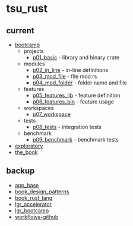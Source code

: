 # tsu_rust

## current

- [bootcamp](current/bootcamp)
  - projects
    - [p01_basic](current/p01_basic) - library and binary crate
  - modules
    - [p02_in_line](current/p02_in_line) - in-line definitions
    - [p03_mod_file](current/p03_mod_file) - file mod.rs
    - [p04_mod_folder](current/p04_mod_folder) - folder name and file
  - features
    - [p05_features_lib](current/p05_features_lib) - feature definition
    - [p06_features_bin](current/p06_features_bin) - feature usage
  - workspaces
    - [p07_workspace](current/p07_workspace)
  - tests
    - [p08_tests](current/p08_tests) - integration tests
  - benchmark
    - [p09_benchmark](current/p09_benchmark) - benchmark tests
- [exploratory](current/exploratory)
- [the_book](current/the_book)

## backup

- [app_base](backup/app_base)
- [book_design_patterns](backup/book_design_patterns)
- [book_rust_lang](backup/book_rust_lang)
- [lgr_accelerator](backup/lgr_accelerator)
- [lgr_bootcamp](backup/lgr_bootcamp)
- [workflows-github](backup/workflows-github)